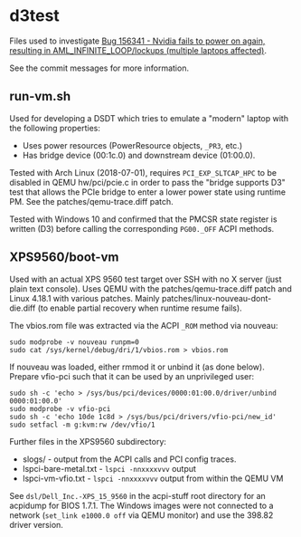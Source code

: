 # d3test
Files used to investigate [Bug 156341 - Nvidia fails to power on again,
resulting in AML_INFINITE_LOOP/lockups (multiple laptops affected)][1].

See the commit messages for more information.

## run-vm.sh
Used for developing a DSDT which tries to emulate a "modern" laptop with the
following properties:
- Uses power resources (PowerResource objects, `_PR3`, etc.)
- Has bridge device (00:1c.0) and downstream device (01:00.0).

Tested with Arch Linux (2018-07-01), requires `PCI_EXP_SLTCAP_HPC` to be
disabled in QEMU hw/pci/pcie.c in order to pass the "bridge supports D3" test
that allows the PCIe bridge to enter a lower power state using runtime PM. See
the patches/qemu-trace.diff patch.

Tested with Windows 10 and confirmed that the PMCSR state register is written
(D3) before calling the corresponding `PG00._OFF` ACPI methods.

## XPS9560/boot-vm
Used with an actual XPS 9560 test target over SSH with no X server (just plain
text console). Uses QEMU with the patches/qemu-trace.diff patch and Linux 4.18.1
with various patches. Mainly patches/linux-nouveau-dont-die.diff (to enable
partial recovery when runtime resume fails).

The vbios.rom file was extracted via the ACPI `_ROM` method via nouveau:

    sudo modprobe -v nouveau runpm=0
    sudo cat /sys/kernel/debug/dri/1/vbios.rom > vbios.rom

If nouveau was loaded, either rmmod it or unbind it (as done below). Prepare
vfio-pci such that it can be used by an unprivileged user:

    sudo sh -c 'echo > /sys/bus/pci/devices/0000:01:00.0/driver/unbind 0000:01:00.0'
    sudo modprobe -v vfio-pci
    sudo sh -c 'echo 10de 1c8d > /sys/bus/pci/drivers/vfio-pci/new_id'
    sudo setfacl -m g:kvm:rw /dev/vfio/1

Further files in the XPS9560 subdirectory:
- slogs/ - output from the ACPI calls and PCI config traces.
- lspci-bare-metal.txt - `lspci -nnxxxxvvv` output
- lspci-vm-vfio.txt - `lspci -nnxxxxvvv` output from within the QEMU VM

See `dsl/Dell_Inc.-XPS_15_9560` in the acpi-stuff root directory for an acpidump
for BIOS 1.7.1. The Windows images were not connected to a network (`set_link
e1000.0 off` via QEMU monitor) and use the 398.82 driver version.


 [1]: https://bugzilla.kernel.org/show_bug.cgi?id=156341
